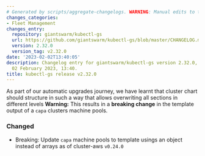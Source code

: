 ```yaml
---
# Generated by scripts/aggregate-changelogs. WARNING: Manual edits to this files will be overwritten.
changes_categories:
- Fleet Management
changes_entry:
  repository: giantswarm/kubectl-gs
  url: https://github.com/giantswarm/kubectl-gs/blob/master/CHANGELOG.md#2320---2023-02-02
  version: 2.32.0
  version_tag: v2.32.0
date: '2023-02-02T13:40:05'
description: Changelog entry for giantswarm/kubectl-gs version 2.32.0, published on
  02 February 2023, 13:40.
title: kubectl-gs release v2.32.0
---
```


As part of our automatic upgrades journey, we have learnt that cluster chart should structure in such a way that allows overwriting all sections in different levels
**Warning:** This results in a **breaking change** in the template output of a `capa` clusters machine pools.
### Changed
- Breaking: Update `capa` machine pools to template usings an object instead of arrays as of cluster-aws `v0.24.0`

